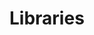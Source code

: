 # Libraries
<!-- all library styles are in atomic.css, other it's for a test!-->
<!-- also you can run site and check examples -->